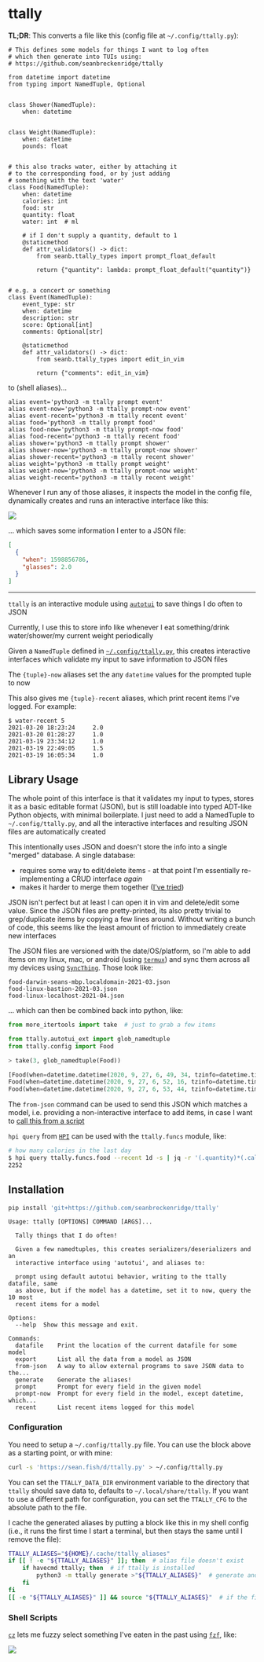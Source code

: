 # ttally

**TL;DR**: This converts a file like this (config file at `~/.config/ttally.py`):

```
# This defines some models for things I want to log often
# which then generate into TUIs using:
# https://github.com/seanbreckenridge/ttally

from datetime import datetime
from typing import NamedTuple, Optional


class Shower(NamedTuple):
    when: datetime


class Weight(NamedTuple):
    when: datetime
    pounds: float


# this also tracks water, either by attaching it
# to the corresponding food, or by just adding
# something with the text 'water'
class Food(NamedTuple):
    when: datetime
    calories: int
    food: str
    quantity: float
    water: int  # ml

    # if I don't supply a quantity, default to 1
    @staticmethod
    def attr_validators() -> dict:
        from seanb.ttally_types import prompt_float_default

        return {"quantity": lambda: prompt_float_default("quantity")}


# e.g. a concert or something
class Event(NamedTuple):
    event_type: str
    when: datetime
    description: str
    score: Optional[int]
    comments: Optional[str]

    @staticmethod
    def attr_validators() -> dict:
        from seanb.ttally_types import edit_in_vim

        return {"comments": edit_in_vim}
```

to (shell aliases)...

```
alias event='python3 -m ttally prompt event'
alias event-now='python3 -m ttally prompt-now event'
alias event-recent='python3 -m ttally recent event'
alias food='python3 -m ttally prompt food'
alias food-now='python3 -m ttally prompt-now food'
alias food-recent='python3 -m ttally recent food'
alias shower='python3 -m ttally prompt shower'
alias shower-now='python3 -m ttally prompt-now shower'
alias shower-recent='python3 -m ttally recent shower'
alias weight='python3 -m ttally prompt weight'
alias weight-now='python3 -m ttally prompt-now weight'
alias weight-recent='python3 -m ttally recent weight'
```

Whenever I run any of those aliases, it inspects the model in the config file, dynamically creates and runs an interactive interface like this:

<img src="https://raw.githubusercontent.com/seanbreckenridge/autotui/master/.assets/builtin_demo.gif">

... which saves some information I enter to a JSON file:

```json
[
  {
    "when": 1598856786,
    "glasses": 2.0
  }
]
```

---

`ttally` is an interactive module using [`autotui`](https://github.com/seanbreckenridge/autotui) to save things I do often to JSON

Currently, I use this to store info like whenever I eat something/drink water/shower/my current weight periodically

Given a `NamedTuple` defined in [`~/.config/ttally.py`](https://sean.fish/d/ttally.py?dark), this creates interactive interfaces which validate my input to save information to JSON files

The `{tuple}-now` aliases set the any `datetime` values for the prompted tuple to now

This also gives me `{tuple}-recent` aliases, which print recent items I've logged. For example:

```
$ water-recent 5
2021-03-20 18:23:24     2.0
2021-03-20 01:28:27     1.0
2021-03-19 23:34:12     1.0
2021-03-19 22:49:05     1.5
2021-03-19 16:05:34     1.0
```

## Library Usage

The whole point of this interface is that it validates my input to types, stores it as a basic editable format (JSON), but is still loadable into typed ADT-like Python objects, with minimal boilerplate. I just need to add a NamedTuple to `~/.config/ttally.py`, and all the interactive interfaces and resulting JSON files are automatically created

This intentionally uses JSON and doesn't store the info into a single "merged" database. A single database:

- requires some way to edit/delete items - at that point I'm essentially re-implementing a CRUD interface _again_
- makes it harder to merge them together ([I've tried](https://github.com/seanbreckenridge/calories-scripts/blob/master/calmerge))

JSON isn't perfect but at least I can open it in vim and delete/edit some value. Since the JSON files are pretty-printed, its also pretty trivial to grep/duplicate items by copying a few lines around. Without writing a bunch of code, this seems like the least amount of friction to immediately create new interfaces

The JSON files are versioned with the date/OS/platform, so I'm able to add items on my linux, mac, or android (using [`termux`](https://termux.com/)) and sync them across all my devices using [`SyncThing`](https://syncthing.net/). Those look like:

```
food-darwin-seans-mbp.localdomain-2021-03.json
food-linux-bastion-2021-03.json
food-linux-localhost-2021-04.json
```

... which can then be combined back into python, like:

```python
from more_itertools import take  # just to grab a few items

from ttally.autotui_ext import glob_namedtuple
from ttally.config import Food

> take(3, glob_namedtuple(Food))

[Food(when=datetime.datetime(2020, 9, 27, 6, 49, 34, tzinfo=datetime.timezone.utc), calories=440, food='ramen, egg'),
Food(when=datetime.datetime(2020, 9, 27, 6, 52, 16, tzinfo=datetime.timezone.utc), calories=160, food='2 eggs'),
Food(when=datetime.datetime(2020, 9, 27, 6, 53, 44, tzinfo=datetime.timezone.utc), calories=50, food='ginger chai')]
```

The `from-json` command can be used to send this JSON which matches a model, i.e. providing a non-interactive interface to add items, in case I want to [call this from a script](bin/cz)

`hpi query` from [`HPI`](https://github.com/seanbreckenridge/HPI) can be used with the `ttally.funcs` module, like:

```bash
# how many calories in the last day
$ hpi query ttally.funcs.food --recent 1d -s | jq -r '(.quantity)*(.calories)' | datamash sum 1
2252
```

## Installation

```bash
pip install 'git+https://github.com/seanbreckenridge/ttally'
```

```
Usage: ttally [OPTIONS] COMMAND [ARGS]...

  Tally things that I do often!

  Given a few namedtuples, this creates serializers/deserializers and an
  interactive interface using 'autotui', and aliases to:

  prompt using default autotui behavior, writing to the ttally datafile, same
  as above, but if the model has a datetime, set it to now, query the 10 most
  recent items for a model

Options:
  --help  Show this message and exit.

Commands:
  datafile    Print the location of the current datafile for some model
  export      List all the data from a model as JSON
  from-json   A way to allow external programs to save JSON data to the...
  generate    Generate the aliases!
  prompt      Prompt for every field in the given model
  prompt-now  Prompt for every field in the model, except datetime, which...
  recent      List recent items logged for this model
```

### Configuration

You need to setup a `~/.config/ttally.py` file. You can use the block above as a starting point, or with mine:

```bash
curl -s 'https://sean.fish/d/ttally.py' > ~/.config/ttally.py
```

You can set the `TTALLY_DATA_DIR` environment variable to the directory that `ttally` should save data to, defaults to `~/.local/share/ttally`. If you want to use a different path for configuration, you can set the `TTALLY_CFG` to the absolute path to the file.

I cache the generated aliases by putting a block like this in my shell config (i.e., it runs the first time I start a terminal, but then stays the same until I remove the file):

```bash
TTALLY_ALIASES="${HOME}/.cache/ttally_aliases"
if [[ ! -e "${TTALLY_ALIASES}" ]]; then  # alias file doesn't exist
	if havecmd ttally; then  # if ttally is installed
		python3 -m ttally generate >"${TTALLY_ALIASES}"  # generate and save the aliases
	fi
fi
[[ -e "${TTALLY_ALIASES}" ]] && source "${TTALLY_ALIASES}"  # if the file exists, make the aliases available
```

### Shell Scripts

[`cz`](bin/cz) lets me fuzzy select something I've eaten in the past using [`fzf`](https://github.com/junegunn/fzf), like:

![](https://raw.githubusercontent.com/seanbreckenridge/calories-fzf/master/demo.gif)
